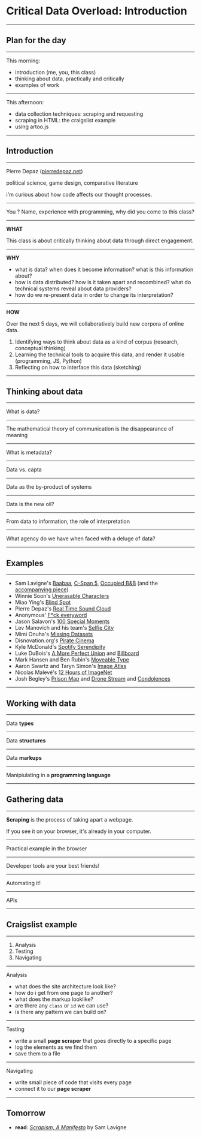 # Critical Data Overload: Introduction

---

## Plan for the day

---

This morning:

- introduction (me, you, this class)
- thinking about data, practically and critically
- examples of work

---

This afternoon:

- data collection techniques: scraping and requesting
- scraping in HTML: the craigslist example
- using artoo.js

---

## Introduction

---

Pierre Depaz ([pierredepaz.net](https://pierredepaz.net))

political science, game design, comparative literature

i'm curious about how code affects our thought processes.

---

You ? Name, experience with programming, why did you come to this class?

---

__WHAT__

This class is about critically thinking about data through direct engagement.

---

__WHY__

- what is data? when does it become information? what is this information about?
- how is data distributed? how is it taken apart and recombined? what do technical systems reveal about data providers?
- how do we re-present data in order to change its interpretation?

---

__HOW__

Over the next 5 days, we will collaboratively build new corpora of online data.

1. Identifying ways to think about data as a kind of corpus (research, conceptual thinking)
2. Learning the technical tools to acquire this data, and render it usable (programming, JS, Python)
3. Reflecting on how to interface this data (sketching)

---

## Thinking about data

---

What is data?

---

The mathematical theory of communication is the disappearance of meaning

---

What is metadata?

---

Data vs. capta

---

Data as the by-product of systems

---

Data is the new oil?

---

From data to information, the role of interpretation

---

What agency do we have when faced with a deluge of data?

---

## Examples

---

- Sam Lavigne's [Baabaa](https://lav.io/projects/baabaa/), [C-Span 5](https://lav.io/projects/cspan-5/), [Occupied B&B](https://lav.io/projects/occupied-bnb/) (and the [accompanying piece](https://www.thenation.com/article/archive/airbnb-settlement-lawsuit-palestinian-challenge/))
- Winnie Soon's [Unerasable Characters](https://siusoon.net/projects/unerasablecharacters-i)
- Miao Ying's [Blind Spot](https://anthology.rhizome.org/blind-spot)
- Pierre Depaz's [Real Time Sound Cloud](https://realtime.enframed.net)
- Anonymous' [F*ck everyword](https://x.com/fuckeveryword)
- Jason Salavon's [100 Special Moments](http://salavon.com/work/SpecialMoments/)
- Lev Manovich and his team's [Selfie City](https://selfiecity.net)
- Mimi Onuha's [Missing Datasets](https://github.com/MimiOnuoha/missing-datasets)
- Disnovation.org's [Pirate Cinema](https://disnovation.org/piratecinema.php)
- Kyle McDonald's [Spotify Serendipity](https://youtu.be/mD7vs_Vw_P0?si=HmtWzD_R_zEqV_x6)
- Luke DuBois's [A More Perfect Union](https://www.lukedubois.com/projects-2/perfect) and [Billboard](https://www.lukedubois.com/projects-2/billboard)
- Mark Hansen and Ben Rubin's [Moveable Type](https://vimeo.com/113240712)
- Aaron Swartz and Taryn Simon's [Image Atlas](https://anthology.rhizome.org/image-atlas)
- Nicolas Malevé's [12 Hours of ImageNet](https://www.youtube.com/watch?v=PC60JL-lMzA)
- Josh Begley's [Prison Map](http://prisonmap.com/about) and [Drone Stream](https://x.com/dronestream) and [Condolences](https://theintercept.co/condolences/)

---

## Working with data

---

Data __types__

---

Data __structures__

---

Data __markups__

---

Manipiulating in a __programming language__

---

## Gathering data

---

__Scraping__ is the process of taking apart a webpage.

If you see it on your browser, it's already in your computer.

---

Practical example in the browser

---

Developer tools are your best friends!

---

Automating it!

---

APIs

---

## Craigslist example

---

1. Analysis
2. Testing
3. Navigating

---

Analysis

- what does the site architecture look like?
- how do i get from one page to another?
- what does the markup looklike?
- are there any `class` or `id` we can use?
- is there any pattern we can build on?

---

Testing

- write a small __page scraper__ that goes directly to a specific page
- log the elements as we find them
- save them to a file

---

Navigating

- write small piece of code that visits every page
- connect it to our __page scraper__

---

## Tomorrow

- __read__: [_Scrapism, A Manifesto_](https://read.dukeupress.edu/critical-ai/article-abstract/doi/10.1215/2834703X-10734046/382464/Scrapism-A-Manifesto) by Sam Lavigne
